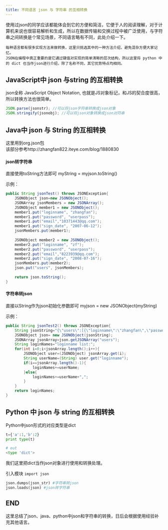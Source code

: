 ```yaml
---
title: 不同语言 json 与 字符串 的互相转换
---
```

使用过json的同学应该都能体会到它的方便和简洁，它便于人的阅读理解，对于计算机来说也很容易解析和生成，所以在数据传输和交换过程中被广泛使用，与字符串之间转换是个常见场景，不同语言略有不同，此处介绍一下。

<!--more-->

    每种语言都有很多实现方法来做转换，这里只挑选其中的一种方法介绍，避免混杂方便大家记忆。
    JSON在编程中真正重要的是它通过键值对实现的简单清晰的层次结构，所以这里将 python 中的 dict 也当作json进行介绍，除了名称不同，其它优势特点均相同。

## JavaScript中 json 与string 的互相转换

json全称 JavaScript Object Notation, 也就是JS对象标记，和JS的契合度很高，所以转换方法也很简单。
```javascript
JSON.parse(jsonstr); //可以将json字符串转换成json对象   
JSON.stringify(jsonobj); //可以将json对象转换成json对符串
```
## Java中 json 与 String 的互相转换 

这里用到org.json包  
该部分参考http://zhangfan822.iteye.com/blog/1880830

#### json转字符串

直接使用toString方法即可
myString = myjson.toString()

示例：

```java
public String jsonTest() throws JSONException{  
    JSONObject json=new JSONObject();  
    JSONArray jsonMembers = new JSONArray();  
    JSONObject member1 = new JSONObject();  
    member1.put("loginname", "zhangfan");  
    member1.put("password", "userpass");  
    member1.put("email","10371443@qq.com");  
    member1.put("sign_date", "2007-06-12");  
    jsonMembers.put(member1);  
  
    JSONObject member2 = new JSONObject();  
    member2.put("loginname", "zf");  
    member2.put("password", "userpass");  
    member2.put("email","8223939@qq.com");  
    member2.put("sign_date", "2008-07-16");  
    jsonMembers.put(member2);  
    json.put("users", jsonMembers);  
  
    return json.toString();  
}  
```
#### 字符串转json

直接以String作为json初始化参数即可
myjson = new JSONObject(myString)

示例：

```java
public String jsonTest2() throws JSONException{  
    String jsonString="{\"users\":[{\"loginname\":\"zhangfan\",\"password\":\"userpass\",\"email\":\"10371443@qq.com\"},{\"loginname\":\"zf\",\"password\":\"userpass\",\"email\":\"822393@qq.com\"}]}";  
    JSONObject json= new JSONObject(jsonString);  
    JSONArray jsonArray=json.getJSONArray("users");  
    String loginNames="loginname list:";  
    for(int i=0;i<jsonArray.length();i++){  
        JSONObject user=(JSONObject) jsonArray.get(i);  
        String userName=(String) user.get("loginname");  
        if(i==jsonArray.length()-1){  
            loginNames+=userName;  
        }else{  
            loginNames+=userName+",";  
        }  
    }  
    return loginNames;  
}  
```

## Python 中 json 与 string 的互相转换 

Python中json形式的对应类型是dict  
```python
t={'a':1,'b':2}
print type(t)

# out
<type 'dict'>
```
我们这里把dict当作json对象进行使用和转换处理。  

引入模块 ``import json``
```python
json.dumps(json_str) #字符串转json
json.loads(json) #json转字符串
```

## END

这里总结了json、java、python中json和字符串的转换，日后会根据使用经验补充其他语言。

